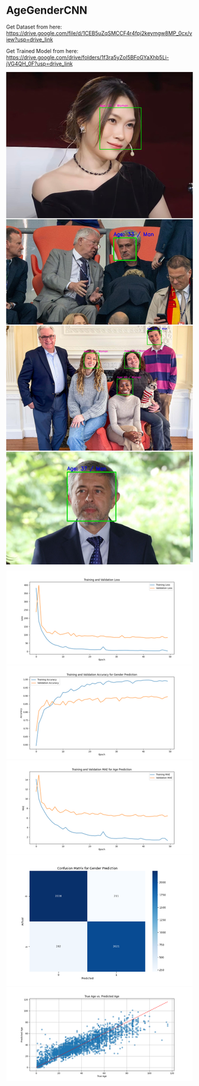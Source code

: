 # AgeGenderCNN


 Get Dataset from here: https://drive.google.com/file/d/1CEB5uZqSMCCF4r4fpj2keymgw8MP_0cx/view?usp=drive_link
 
 Get Trained Model from here: https://drive.google.com/drive/folders/1f3ra5yZoI5BFoGYaXhb5Li-jVG4QH_0F?usp=drive_link

![Result 1](results/mytam.jpg)
![Result 2](results/coach.jpg)
![Result 3](results/family.jpg)
![Result 4](results/georgy.jpg)

![Loss Diagram](diagram/loss_plot.png)
![Accuracy Diagram](diagram/accuracy_plot.png)
![MAE Diagram](diagram/mae_plot.png)
![Gender Predict](diagram/confusion_matrix.png)
![Age Predict](diagram//true_vs_predicted_age.png)